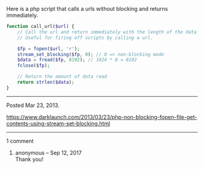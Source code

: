 Here is a php script that calls a urls without blocking and returns immediately.

```php
function call_url($url) {
    // Call the url and return immediately with the length of the data read.
    // Useful for firing off scripts by calling a url.

    $fp = fopen($url, 'r');
    stream_set_blocking($fp, 0); // 0 => non-blocking mode
    $data = fread($fp, 8192); // 1024 * 8 = 8192
    fclose($fp);

    // Return the amount of data read
    return strlen($data);
}
```

---

Posted Mar 23, 2013.

https://www.darklaunch.com/2013/03/23/php-non-blocking-fopen-file-get-contents-using-stream-set-blocking.html

---

1 comment

<ol>
    <li>
        <div>
            anonymous &ndash; Sep 12, 2017
            <div>
Thank you!
            </div>
        </div>
    </li>
</ol>
